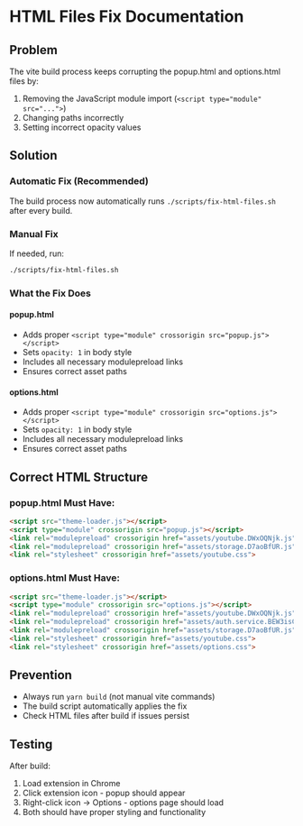 # HTML Files Fix Documentation

## Problem
The vite build process keeps corrupting the popup.html and options.html files by:
1. Removing the JavaScript module import (`<script type="module" src="...">`)
2. Changing paths incorrectly
3. Setting incorrect opacity values

## Solution

### Automatic Fix (Recommended)
The build process now automatically runs `./scripts/fix-html-files.sh` after every build.

### Manual Fix
If needed, run:
```bash
./scripts/fix-html-files.sh
```

### What the Fix Does

#### popup.html
- Adds proper `<script type="module" crossorigin src="popup.js"></script>`
- Sets `opacity: 1` in body style
- Includes all necessary modulepreload links
- Ensures correct asset paths

#### options.html
- Adds proper `<script type="module" crossorigin src="options.js"></script>`
- Sets `opacity: 1` in body style
- Includes all necessary modulepreload links
- Ensures correct asset paths

## Correct HTML Structure

### popup.html Must Have:
```html
<script src="theme-loader.js"></script>
<script type="module" crossorigin src="popup.js"></script>
<link rel="modulepreload" crossorigin href="assets/youtube.DWxOQNjk.js">
<link rel="modulepreload" crossorigin href="assets/storage.D7aoBfUR.js">
<link rel="stylesheet" crossorigin href="assets/youtube.css">
```

### options.html Must Have:
```html
<script src="theme-loader.js"></script>
<script type="module" crossorigin src="options.js"></script>
<link rel="modulepreload" crossorigin href="assets/youtube.DWxOQNjk.js">
<link rel="modulepreload" crossorigin href="assets/auth.service.BEW3isC_.js">
<link rel="modulepreload" crossorigin href="assets/storage.D7aoBfUR.js">
<link rel="stylesheet" crossorigin href="assets/youtube.css">
<link rel="stylesheet" crossorigin href="assets/options.css">
```

## Prevention
- Always run `yarn build` (not manual vite commands)
- The build script automatically applies the fix
- Check HTML files after build if issues persist

## Testing
After build:
1. Load extension in Chrome
2. Click extension icon - popup should appear
3. Right-click icon → Options - options page should load
4. Both should have proper styling and functionality